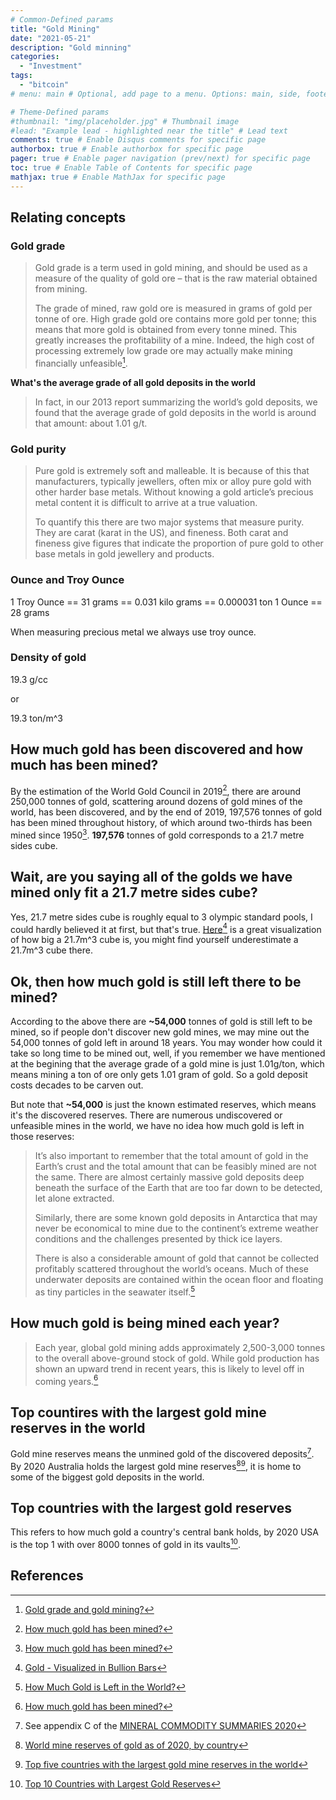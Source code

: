 ```yaml
---
# Common-Defined params
title: "Gold Mining"
date: "2021-05-21"
description: "Gold minning"
categories:
  - "Investment"
tags:
  - "bitcoin"
# menu: main # Optional, add page to a menu. Options: main, side, footer

# Theme-Defined params
#thumbnail: "img/placeholder.jpg" # Thumbnail image
#lead: "Example lead - highlighted near the title" # Lead text
comments: true # Enable Disqus comments for specific page
authorbox: true # Enable authorbox for specific page
pager: true # Enable pager navigation (prev/next) for specific page
toc: true # Enable Table of Contents for specific page
mathjax: true # Enable MathJax for specific page
---
```


## Relating concepts

### Gold grade

> Gold grade is a term used in gold mining, and should be used as a measure of the quality of gold ore – that is the raw material obtained from mining.
>
> The grade of mined, raw gold ore is measured in grams of gold per tonne of ore. High grade gold ore contains more gold per tonne; this means that more gold is obtained from every tonne mined. This greatly increases the profitability of a mine. Indeed, the high cost of processing extremely low grade ore may actually make mining financially unfeasible[^1].

**What's the average grade of all gold deposits in the world**

> In fact, in our 2013 report summarizing the world’s gold deposits, we found that the average grade of gold deposits in the world is around that amount: about 1.01 g/t.

### Gold purity

> Pure gold is extremely soft and malleable. It is because of this that manufacturers, typically jewellers, often mix or alloy pure gold with other harder base metals. Without knowing a gold article’s precious metal content it is difficult to arrive at a true valuation.
>
> To quantify this there are two major systems that measure purity. They are carat (karat in the US), and fineness. Both carat and fineness give figures that indicate the proportion of pure gold to other base metals in gold jewellery and products.

### Ounce and Troy Ounce

1 Troy Ounce == 31 grams == 0.031 kilo grams == 0.000031 ton
1 Ounce == 28 grams

When measuring precious metal we always use troy ounce.

### Density of gold

19.3 g/cc

or

19.3 ton/m^3

## How much gold has been discovered and how much has been mined?

By the estimation of the World Gold Council in 2019[^2], there are around 250,000 tonnes of gold, scattering around dozens of gold mines of the world, has been discovered, and by the end of 2019, 197,576 tonnes of gold has been mined throughout history, of which around two-thirds has been mined since 1950[^2]. **197,576** tonnes of gold corresponds to a 21.7 metre sides cube.

## Wait, are you saying all of the golds we have mined only fit a 21.7 metre sides cube?

Yes, 21.7 metre sides cube is roughly equal to 3 olympic standard pools, I could hardly believed it at first, but that's true. [Here](https://demonocracy.info/infographics/world/gold/gold.html)[^3] is a great visualization of how big a 21.7m^3 cube is, you might find yourself underestimate a 21.7m^3 cube there.

## Ok, then how much gold is still left there to be mined?

According to the above there are **~54,000** tonnes of gold is still left to be mined, so if people don't discover new gold mines, we may mine out the 54,000 tonnes of gold left in around 18 years. You may wonder how could it take so long time to be mined out, well, if you remember we have mentioned at the begining that the average grade of a gold mine is just 1.01g/ton, which means mining a ton of ore only gets 1.01 gram of gold. So a gold deposit costs decades to be carven out.

But note that **~54,000** is just the known estimated reserves, which means it's the discovered reserves. There are numerous undiscovered or unfeasible mines in the world, we have no idea how much gold is left in those reserves:

> It’s also important to remember that the total amount of gold in the Earth’s crust and the total amount that can be feasibly mined are not the same. There are almost certainly massive gold deposits deep beneath the surface of the Earth that are too far down to be detected, let alone extracted.
>
> Similarly, there are some known gold deposits in Antarctica that may never be economical to mine due to the continent’s extreme weather conditions and the challenges presented by thick ice layers.
>
> There is also a considerable amount of gold that cannot be collected profitably scattered throughout the world’s oceans. Much of these underwater deposits are contained within the ocean floor and floating as tiny particles in the seawater itself.[^4]

## How much gold is being mined each year?

> Each year, global gold mining adds approximately 2,500-3,000 tonnes to the overall above-ground stock of gold. While gold production has shown an upward trend in recent years, this is likely to level off in coming years.[^2]

## Top countires with the largest gold mine reserves in the world

Gold mine reserves means the unmined gold of the discovered deposits[^5]. By 2020 Australia holds the largest gold mine reserves[^6][^7], it is home to some of the biggest gold deposits in the world.

## Top countries with the largest gold reserves

This refers to how much gold a country's central bank holds, by 2020 USA is the top 1 with over 8000 tonnes of gold in its vaults[^8]. 

## References

[^1]: [Gold grade and gold mining?](https://www.bullionbypost.co.uk/index/gold/gold-grade/)
[^2]: [How much gold has been mined?](https://www.gold.org/about-gold/gold-supply/gold-mining/how-much-gold)
[^3]: [Gold - Visualized in Bullion Bars](https://demonocracy.info/infographics/world/gold/gold.html)
[^4]: [How Much Gold is Left in the World?](https://www.providentmetals.com/knowledge-center/precious-metals-resources/global-gold-supply-predictions.html)
[^5]: See appendix C of the [MINERAL COMMODITY SUMMARIES 2020](https://pubs.usgs.gov/periodicals/mcs2020/mcs2020.pdf)
[^6]: [World mine reserves of gold as of 2020, by country](https://www.statista.com/statistics/248991/world-mine-reserves-of-gold-by-country/)
[^7]: [Top five countries with the largest gold mine reserves in the world](https://www.nsenergybusiness.com/news/largest-gold-reserves/)
[^8]: [Top 10 Countries with Largest Gold Reserves](https://www.usfunds.com/investor-library/frank-talk-a-ceo-blog-by-frank-holmes/top-10-countries-with-largest-gold-reserves/#.YKn9KC-l3Ao)
